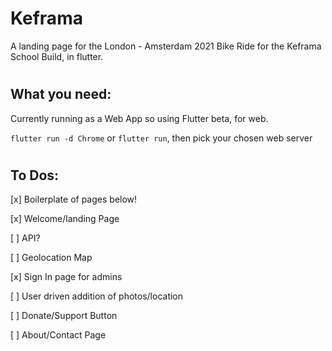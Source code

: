 # Keframa

A landing page for the London - Amsterdam 2021 Bike Ride for the Keframa School Build, in flutter.

#

## What you need:

Currently running as a Web App so using Flutter beta, for web. 

` flutter run -d Chrome ` or  `flutter run`, then pick your chosen web server

#

## To Dos:

[x] Boilerplate of pages below!

[x] Welcome/landing Page

[ ] API?

[ ] Geolocation Map

[x] Sign In page for admins

[ ] User driven addition of photos/location

[ ] Donate/Support Button

[ ] About/Contact Page
